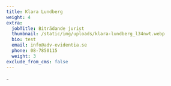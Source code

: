 ```yaml
---
title: Klara Lundberg
weight: 4
extra:
  jobTitle: Biträdande jurist
  thumbnail: /static/img/uploads/klara-lundberg_l34nwt.webp
  bio: test
  email: info@adv-evidentia.se
  phone: 08-7850115
  weight: 3
exclude_from_cms: false
---
```


\-
